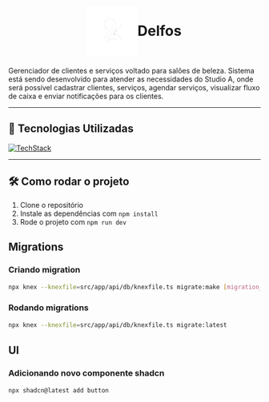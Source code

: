 <h1 align="center"><img align="center" width="100" src="./public/delfos.png#gh-dark-mode-only"/>Delfos</h1>

Gerenciador de clientes e serviços voltado para salões de beleza. Sistema está sendo desenvolvido para atender as necessidades do Studio A, onde será possível cadastrar clientes, serviços, agendar serviços, visualizar fluxo de caixa e enviar notificações para os clientes.

---

## 🤖 Tecnologias Utilizadas

[![TechStack](https://skillicons.dev/icons?i=electron,react,ts,nodejs,vite,jest)](https://skillicons.dev)

---

## 🛠️ Como rodar o projeto

1. Clone o repositório
2. Instale as dependências com `npm install`
3. Rode o projeto com `npm run dev`

## Migrations

### Criando migration

```bash
npx knex --knexfile=src/app/api/db/knexfile.ts migrate:make [migration_name]
```

### Rodando migrations

```bash
npx knex --knexfile=src/app/api/db/knexfile.ts migrate:latest
```

## UI

### Adicionando novo componente shadcn

```bash
npx shadcn@latest add button
```
